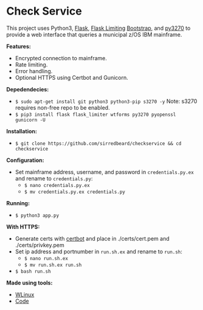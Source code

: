# Check Service

This project uses Python3, [Flask](http://flask.pocoo.org/), [Flask Limiting](https://flask-limiter.readthedocs.io/en/stable/) [Bootstrap](https://getbootstrap.com), and [py3270](https://pypi.org/project/py3270/) to provide a web interface that queries a municipal z/OS IBM mainframe.

**Features:**

- Encrypted connection to mainframe.
- Rate limiting.
- Error handling.
- Optional HTTPS using Certbot and Gunicorn.

**Depedendecies:**

- `$ sudo apt-get install git python3 python3-pip s3270 -y` Note: s3270 requires non-free repo to be enabled.
- `$ pip3 install flask flask_limiter wtforms py3270 pyopenssl gunicorn -U`

**Installation:**

- `$ git clone https://github.com/sirredbeard/checkservice && cd checkservice`

**Configuration:**

- Set mainframe address, username, and password in `credentials.py.ex` and rename to `credentials.py`:
    - `$ nano credentials.py.ex`
    - `$ mv credentials.py.ex credentials.py`

**Running:**

- `$ python3 app.py`

**With HTTPS:**

- Generate certs with [certbot](https://certbot.eff.org/) and place in ./certs/cert.pem and ./certs/privkey.pem
- Set ip address and portnumber in `run.sh.ex` and rename to `run.sh`:
    - `$ nano run.sh.ex`
    - `$ mv run.sh.ex run.sh`
- `$ bash run.sh`

**Made using tools:**

- [WLinux](https://github.com/WhitewaterFoundry/WLinux)
- [Code](https://code.visualstudio.com/download)